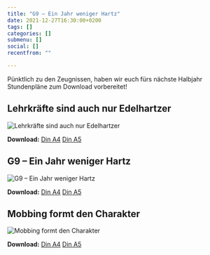 ```yaml
---
title: "G9 – Ein Jahr weniger Hartz"
date: 2021-12-27T16:30:00+0200
tags: []
categories: []
submenu: []
social: []
recentfrom: ""

---
```


Pünktlich zu den Zeugnissen, haben wir euch fürs nächste Halbjahr Stundenpläne zum Download vorbereitet!

## Lehrkräfte sind auch nur Edelhartzer

![Lehrkräfte sind auch nur Edelhartzer](https://die-partei.sh/sh/stundenplaene/die-partei-stundenplan_edelhartzer.jpg)

**Download:** [Din A4](https://die-partei.sh/sh/stundenplaene/die-partei-stundenplan_edelhartzer_A4.pdf) [Din A5](https://die-partei.sh/sh/stundenplaene/die-partei-stundenplan_edelhartzer_A5.pdf)

## G9 – Ein Jahr weniger Hartz

![G9 – Ein Jahr weniger Hartz](https://die-partei.sh/sh/stundenplaene/die-partei-stundenplan_g9.jpg)

**Download:** [Din A4](https://die-partei.sh/sh/stundenplaene/die-partei-stundenplan_g9_A4.pdf) [Din A5](https://die-partei.sh/sh/stundenplaene/die-partei-stundenplan_g9_A5.pdf)

## Mobbing formt den Charakter

![Mobbing formt den Charakter](https://die-partei.sh/sh/stundenplaene/die-partei-stundenplan_mobbing.jpg)

**Download:** [Din A4](https://die-partei.sh/sh/stundenplaene/die-partei-stundenplan_mobbing_A4.pdf) [Din A5](https://die-partei.sh/sh/stundenplaene/die-partei-stundenplan_mobbing_A5.pdf)